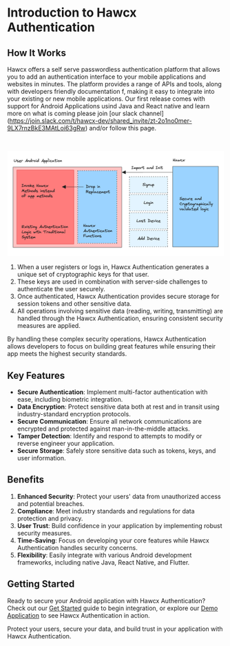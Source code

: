 <!-- End Cloudflare Web Analytics -->

<script async src="https://www.googletagmanager.com/gtag/js?id=G-B89K3ZN1LX"></script>
<script>
  window.dataLayer = window.dataLayer || [];
  function gtag(){dataLayer.push(arguments);}
  gtag('js', new Date());

  gtag('config', 'G-B89K3ZN1LX');
</script>


# Introduction to Hawcx Authentication



## How It Works

Hawcx offers a self serve passwordless authentication platform that allows you to add an authentication interface to your mobile applications and websites in minutes. The platform provides a range of APIs and tools, along with developers friendly documentation f, making it easy to integrate into your existing or new mobile applications. Our first release comes with support for Android Applications usind Java and React native and learn more on what is coming please join [our slack channel] (https://join.slack.com/t/hawcx-dev/shared_invite/zt-2o1no0mer-9LX7rnzBkE3MAtLoi63gRw) and/or follow this page. 

<br>

![Hawcx Workflow](images/workflow.png)

1. When a user registers or logs in, Hawcx Authentication generates a unique set of cryptographic keys for that user.
2. These keys are used in combination with server-side challenges to authenticate the user securely.
3. Once authenticated, Hawcx Authentication provides secure storage for session tokens and other sensitive data.
4. All operations involving sensitive data (reading, writing, transmitting) are handled through the Hawcx Authentication, ensuring consistent security measures are applied.

By handling these complex security operations, Hawcx Authentication allows developers to focus on building great features while ensuring their app meets the highest security standards.

## Key Features

- **Secure Authentication**: Implement multi-factor authentication with ease, including biometric integration.
- **Data Encryption**: Protect sensitive data both at rest and in transit using industry-standard encryption protocols.
- **Secure Communication**: Ensure all network communications are encrypted and protected against man-in-the-middle attacks.
- **Tamper Detection**: Identify and respond to attempts to modify or reverse engineer your application.
- **Secure Storage**: Safely store sensitive data such as tokens, keys, and user information.

## Benefits

1. **Enhanced Security**: Protect your users' data from unauthorized access and potential breaches.
2. **Compliance**: Meet industry standards and regulations for data protection and privacy.
3. **User Trust**: Build confidence in your application by implementing robust security measures.
4. **Time-Saving**: Focus on developing your core features while Hawcx Authentication handles security concerns.
5. **Flexibility**: Easily integrate with various Android development frameworks, including native Java, React Native, and Flutter.

## Getting Started

Ready to secure your Android application with Hawcx Authentication? Check out our [Get Started](get-started.md) guide to begin integration, or explore our [Demo Application](demo-application.md) to see Hawcx Authentication in action.

Protect your users, secure your data, and build trust in your application with Hawcx Authentication.
